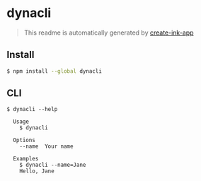 # dynacli

> This readme is automatically generated by [create-ink-app](https://github.com/vadimdemedes/create-ink-app)


## Install

```bash
$ npm install --global dynacli
```


## CLI

```
$ dynacli --help

  Usage
    $ dynacli

  Options
    --name  Your name

  Examples
    $ dynacli --name=Jane
    Hello, Jane
```
